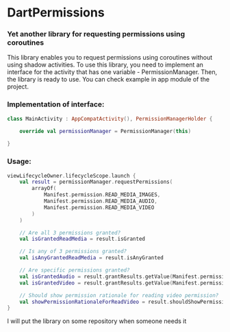 # DartPermissions

### Yet another library for requesting permissions using coroutines
This library enables you to request permissions using coroutines without using shadow activities.
To use this library, you need to implement an interface for the activity that has one variable - PermissionManager. Then, the library is ready to use.
You can check example in app module of the project.

### Implementation of interface:
```kotlin
class MainActivity : AppCompatActivity(), PermissionManagerHolder {

    override val permissionManager = PermissionManager(this)
    
}
```

### Usage:
```kotlin
viewLifecycleOwner.lifecycleScope.launch {
    val result = permissionManager.requestPermissions(
        arrayOf(
            Manifest.permission.READ_MEDIA_IMAGES,
            Manifest.permission.READ_MEDIA_AUDIO,
            Manifest.permission.READ_MEDIA_VIDEO
        )
    )

    // Are all 3 permissions granted?
    val isGrantedReadMedia = result.isGranted

    // Is any of 3 permissions granted?
    val isAnyGrantedReadMedia = result.isAnyGranted

    // Are specific permissions granted?
    val isGrantedAudio = result.grantResults.getValue(Manifest.permission.READ_MEDIA_AUDIO)
    val isGrantedVideo = result.grantResults.getValue(Manifest.permission.READ_MEDIA_VIDEO)

    // Should show permission rationale for reading video permission?
    val showPermissionRationaleForReadVideo = result.shouldShowPermissionRationale.getValue(Manifest.permission.READ_MEDIA_VIDEO)
}
```

I will put the library on some repository when someone needs it
